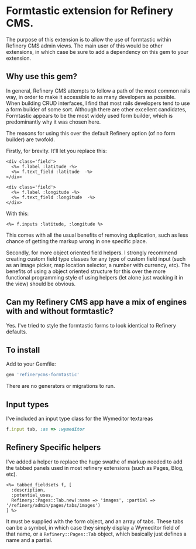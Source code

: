 # Formtastic extension for Refinery CMS.

The purpose of this extension is to allow the use of formtastic within Refinery CMS admin views. The main
user of this would be other extensions, in which case be sure to add a dependency on this gem to your
extension.

## Why use this gem?

In general, Refinery CMS attempts to follow a path of the most common rails way, in order to make it accessible
to as many developers as possible. When building CRUD interfaces, I find that most rails developers tend to use
a form builder of some sort. Although there are other excellent candidates, Formtastic appears to be the most
widely used form builder, which is predominantly why it was chosen here.

The reasons for using this over the default Refinery option (of no form builder) are twofold.

Firstly, for brevity. It'll let you replace this:

```erb
<div class='field'>
  <%= f.label :latitude -%>
  <%= f.text_field :latitude  -%>
</div>

<div class='field'>
  <%= f.label :longitude -%>
  <%= f.text_field :longitude  -%>
</div>
```

With this:

```erb
<%= f.inputs :latitude, :longitude %>
```

This comes with all the usual benefits of removing duplication, such as less chance of getting the markup wrong
in one specific place.

Secondly, for more object oriented field helpers. I strongly recommend creating custom field type classes for any
type of custom field input (such as an image picker, map location selector, a number with currency, etc). The
benefits of using a object oriented structure for this over the more functional programming style of using helpers
(let alone just wacking it in the view) should be obvious.

## Can my Refinery CMS app have a mix of engines with and without formtastic?

Yes. I've tried to style the formtastic forms to look identical to Refinery defaults.

## To install

Add to your Gemfile:

```ruby
gem 'refinerycms-formtastic'
```

There are no generators or migrations to run.

## Input types

I've included an input type class for the Wymeditor textareas

```ruby
f.input tab, :as => :wymeditor
```

## Refinery Specific helpers

I've added a helper to replace the huge swathe of markup needed to add the tabbed panels used in most
refinery extensions (such as Pages, Blog, etc).

```erb
<%= tabbed_fieldsets f, [
  :description,
  :potential_uses,
  Refinery::Pages::Tab.new(:name => 'images', :partial => '/refinery/admin/pages/tabs/images')
] %>
```
It must be supplied with the form object, and an array of tabs. These tabs can be a symbol, in which case
they simply display a Wymeditor field of that name, or a `Refinery::Pages::Tab` object, which basically
just defines a name and a partial.
